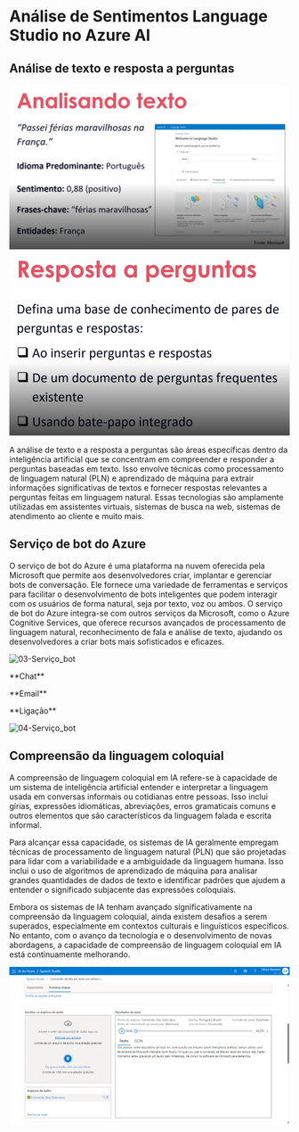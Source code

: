 #  Análise de Sentimentos Language Studio no Azure AI

## Análise de texto e resposta a perguntas

<img src="./Speech/input/01-Analisando_texto.png" alt="01-Analisando_texto">

<img src="./Speech/input/02-Resposta_perguntas.png" alt="02-Resposta_perguntas">

A análise de texto e a resposta a perguntas são áreas específicas dentro da inteligência artificial que se concentram em compreender e responder a perguntas baseadas em texto. Isso envolve técnicas como processamento de linguagem natural (PLN) e aprendizado de máquina para extrair informações significativas de textos e fornecer respostas relevantes a perguntas feitas em linguagem natural. Essas tecnologias são amplamente utilizadas em assistentes virtuais, sistemas de busca na web, sistemas de atendimento ao cliente e muito mais.

## Serviço de bot do Azure

O serviço de bot do Azure é uma plataforma na nuvem oferecida pela Microsoft que permite aos desenvolvedores criar, implantar e gerenciar bots de conversação. Ele fornece uma variedade de ferramentas e serviços para facilitar o desenvolvimento de bots inteligentes que podem interagir com os usuários de forma natural, seja por texto, voz ou ambos. O serviço de bot do Azure integra-se com outros serviços da Microsoft, como o Azure Cognitive Services, que oferece recursos avançados de processamento de linguagem natural, reconhecimento de fala e análise de texto, ajudando os desenvolvedores a criar bots mais sofisticados e eficazes.

<img src="./Speech/input/03-Serviço_bot.png" alt="03-Serviço_bot">

<p> **Chat** </p> 
<p> **Email** </p>
<p> **Ligação** </p>

<img src="./Speech/input/04-Serviço_bot_02.png" alt="04-Serviço_bot">

## Compreensão da linguagem coloquial

A compreensão de linguagem coloquial em IA refere-se à capacidade de um sistema de inteligência artificial entender e interpretar a linguagem usada em conversas informais ou cotidianas entre pessoas. Isso inclui gírias, expressões idiomáticas, abreviações, erros gramaticais comuns e outros elementos que são característicos da linguagem falada e escrita informal.

Para alcançar essa capacidade, os sistemas de IA geralmente empregam técnicas de processamento de linguagem natural (PLN) que são projetadas para lidar com a variabilidade e a ambiguidade da linguagem humana. Isso inclui o uso de algoritmos de aprendizado de máquina para analisar grandes quantidades de dados de texto e identificar padrões que ajudem a entender o significado subjacente das expressões coloquiais.

Embora os sistemas de IA tenham avançado significativamente na compreensão da linguagem coloquial, ainda existem desafios a serem superados, especialmente em contextos culturais e linguísticos específicos. No entanto, com o avanço da tecnologia e o desenvolvimento de novas abordagens, a capacidade de compreensão de linguagem coloquial em IA está continuamente melhorando.

<img src="./Speech/input/05-Audio_texto.png" alt="05-Audio_texto">

